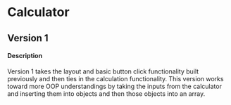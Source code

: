 # Calculator

## Version 1
#### Description
Version 1 takes the layout and basic button click functionality built previously and then ties in the calculation functionality. This version works toward more OOP understandings by taking the inputs from the calculator and inserting them into objects and then those objects into an array.


